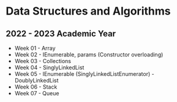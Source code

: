 # Data Structures and Algorithms
## 2022 - 2023 Academic Year

* Week 01 - Array
* Week 02 - IEnumerable, params (Constructor overloading)
* Week 03 - Collections
* Week 04 - SinglyLinkedList
* Week 05 - IEnumerable (SinglyLinkedListEnumerator) - DoublyLinkedList
* Week 06 - Stack
* Week 07 - Queue
 

